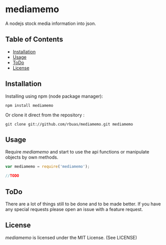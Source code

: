 # mediamemo

A nodejs stock media information into json.

## Table of Contents

 * [Installation](#installation)
 * [Usage](#usage)
 * [ToDo](#todo)
 * [License](#license)

## Installation

Installing using npm (node package manager):

    npm install mediamemo

Or clone it direct from the repository :

    git clone git://github.com/rbuas/mediamemo.git mediamemo

## Usage

Require _mediamemo_ and start to use the api functions or manipulate objects by own methods.

```javascript
var mediamemo = require('mediamemo');

//TODO
```

## ToDo

There are a lot of things still to be done and to be made better. If you have any special requests please open an issue with a feature request.

## License

_mediamemo_ is licensed under the MIT License. (See LICENSE)